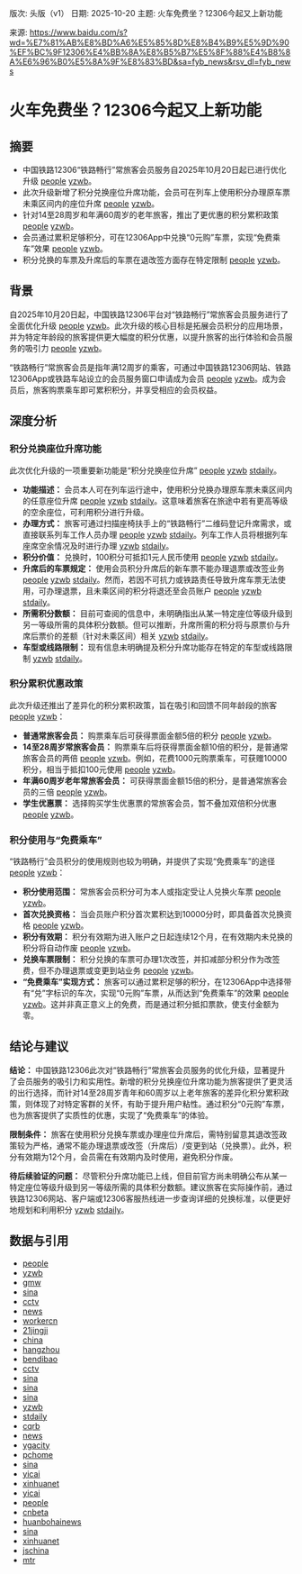 版次: 头版（v1）
日期: 2025-10-20
主题: 火车免费坐？12306今起又上新功能

来源: https://www.baidu.com/s?wd=%E7%81%AB%E8%BD%A6%E5%85%8D%E8%B4%B9%E5%9D%90%EF%BC%9F12306%E4%BB%8A%E8%B5%B7%E5%8F%88%E4%B8%8A%E6%96%B0%E5%8A%9F%E8%83%BD&sa=fyb_news&rsv_dl=fyb_news

# 火车免费坐？12306今起又上新功能

## 摘要
*   中国铁路12306“铁路畅行”常旅客会员服务自2025年10月20日起已进行优化升级 [people](https://vertexaisearch.cloud.google.com/grounding-api-redirect/AUZIYQFvtMerlxDZpmWypUPeskZ72l9-zlxd2VLf_Co37XY2sHlckCFSNLg-lKQlApmnO_e2QIjZhvb3dXlWamldJ_m4e4Mq3kPdKV7Y5pveeo8q3jW7k29L_cMytf8q2s0-Ug77mqPBpHqoztZ46n9La7pQazJC5jsJbQ4=) [yzwb](https://vertexaisearch.cloud.google.com/grounding-api-redirect/AUZIYQF86GTKS92oMtUhMSQsn0tjzKs9KBQfUTiHjmfGhfINDSJGJopuVOQsiBdvt5PeMxHbWIzjuZPkC3oUX1f4hXXZ9SntPQb_uPVlWAPvnc2vokja0vTaDvPrH5YXy8EBmR3bSxk00vfKLJo0iKoc8kAtdMaPmw==)。
*   此次升级新增了积分兑换座位升席功能，会员可在列车上使用积分办理原车票未乘区间内的座位升席 [people](https://vertexaisearch.cloud.google.com/grounding-api-redirect/AUZIYQFvtMerlxDZpmWypUPeskZ72l9-zlxd2VLf_Co37XY2sHlckCFSNLg-lKQlApmnO_e2QIjZhvb3dXlWamldJ_m4e4Mq3kPdKV7Y5pveeo8q3jW7k29L_cMytf8q2s0-Ug77mqPBpHqoztZ46n9La7pQazJC5jsJbQ4=) [yzwb](https://vertexaisearch.cloud.google.com/grounding-api-redirect/AUZIYQF86GTKS92oMtUhMSQsn0tjzKs9KBQfUTiHjmfGhfINDSJGJopuVOQsiBdvt5PeMxHbWIzjuZPkC3oUX1f4hXXZ9SntPQb_uPVlWAPvnc2vokja0vTaDvPrH5YXy8EBmR3bSxk00vfKLJo0iKoc8kAtdMaPmw==)。
*   针对14至28周岁和年满60周岁的老年旅客，推出了更优惠的积分累积政策 [people](https://vertexaisearch.cloud.google.com/grounding-api-redirect/AUZIYQFvtMerlxDZpmWypUPeskZ72l9-zlxd2VLf_Co37XY2sHlckCFSNLg-lKQlApmnO_e2QIjZhvb3dXlWamldJ_m4e4Mq3kPdKV7Y5pveeo8q3jW7k29L_cMytf8q2s0-Ug77mqPBpHqoztZ46n9La7pQazJC5jsJbQ4=) [yzwb](https://vertexaisearch.cloud.google.com/grounding-api-redirect/AUZIYQF86GTKS92oMtUhMSQsn0tjzKs9KBQfUTiHjmfGhfINDSJGJopuVOQsiBdvt5PeMxHbWIzjuZPkC3oUX1f4hXXZ9SntPQb_uPVlWAPvnc2vokja0vTaDvPrH5YXy8EBmR3bSxk00vfKLJo0iKoc8kAtdMaPmw==)。
*   会员通过累积足够积分，可在12306App中兑换“0元购”车票，实现“免费乘车”效果 [people](https://vertexaisearch.cloud.google.com/grounding-api-redirect/AUZIYQFvtMerlxDZpmWypUPeskZ72l9-zlxd2VLf_Co37XY2sHlckCFSNLg-lKQlApmnO_e2QIjZhvb3dXlWamldJ_m4e4Mq3kPdKV7Y5pveeo8q3jW7k29L_cMytf8q2s0-Ug77mqPBpHqoztZ46n9La7pQazJC5jsJbQ4=) [yzwb](https://vertexaisearch.cloud.google.com/grounding-api-redirect/AUZIYQF86GTKS92oMtUhMSQsn0tjzKs9KBQfUTiHjmfGhfINDSJGJopuVOQsiBdvt5PeMxHbWIzjuZPkC3oUX1f4hXXZ9SntPQb_uPVlWAPvnc2vokja0vTaDvPrH5YXy8EBmR3bSxk00vfKLJo0iKoc8kAtdMaPmw==)。
*   积分兑换的车票及升席后的车票在退改签方面存在特定限制 [people](https://vertexaisearch.cloud.google.com/grounding-api-redirect/AUZIYQFvtMerlxDZpmWypUPeskZ72l9-zlxd2VLf_Co37XY2sHlckCFSNLg-lKQlApmnO_e2QIjZhvb3dXlWamldJ_m4e4Mq3kPdKV7Y5pveeo8q3jW7k29L_cMytf8q2s0-Ug77mqPBpHqoztZ46n9La7pQazJC5jsJbQ4=) [yzwb](https://vertexaisearch.cloud.google.com/grounding-api-redirect/AUZIYQF86GTKS92oMtUhMSQsn0tjzKs9KBQfUTiHjmfGhfINDSJGJopuVOQsiBdvt5PeMxHbWIzjuZPkC3oUX1f4hXXZ9SntPQb_uPVlWAPvnc2vokja0vTaDvPrH5YXy8EBmR3bSxk00vfKLJo0iKoc8kAtdMaPmw==)。

## 背景
自2025年10月20日起，中国铁路12306平台对“铁路畅行”常旅客会员服务进行了全面优化升级 [people](https://vertexaisearch.cloud.google.com/grounding-api-redirect/AUZIYQFvtMerlxDZpmWypUPeskZ72l9-zlxd2VLf_Co37XY2sHlckCFSNLg-lKQlApmnO_e2QIjZhvb3dXlWamldJ_m4e4Mq3kPdKV7Y5pveeo8q3jW7k29L_cMytf8q2s0-Ug77mqPBpHqoztZ46n9La7pQazJC5jsJbQ4=) [yzwb](https://vertexaisearch.cloud.google.com/grounding-api-redirect/AUZIYQF86GTKS92oMtUhMSQsn0tjzKs9KBQfUTiHjmfGhfINDSJGJopuVOQsiBdvt5PeMxHbWIzjuZPkC3oUX1f4hXXZ9SntPQb_uPVlWAPvnc2vokja0vTaDvPrH5YXy8EBmR3bSxk00vfKLJo0iKoc8kAtdMaPmw==)。此次升级的核心目标是拓展会员积分的应用场景，并为特定年龄段的旅客提供更大幅度的积分优惠，以提升旅客的出行体验和会员服务的吸引力 [people](https://vertexaisearch.cloud.google.com/grounding-api-redirect/AUZIYQFvtMerlxDZpmWypUPeskZ72l9-zlxd2VLf_Co37XY2sHlckCFSNLg-lKQlApmnO_e2QIjZhvb3dXlWamldJ_m4e4Mq3kPdKV7Y5pveeo8q3jW7k29L_cMytf8q2s0-Ug77mqPBpHqoztZ46n9La7pQazJC5jsJbQ4=) [yzwb](https://vertexaisearch.cloud.google.com/grounding-api-redirect/AUZIYQF86GTKS92oMtUhMSQsn0tjzKs9KBQfUTiHjmfGhfINDSJGJopuVOQsiBdvt5PeMxHbWIzjuZPkC3oUX1f4hXXZ9SntPQb_uPVlWAPvnc2vokja0vTaDvPrH5YXy8EBmR3bSxk00vfKLJo0iKoc8kAtdMaPmw==)。

“铁路畅行”常旅客会员是指年满12周岁的乘客，可通过中国铁路12306网站、铁路12306App或铁路车站设立的会员服务窗口申请成为会员 [people](https://vertexaisearch.cloud.google.com/grounding-api-redirect/AUZIYQFvtMerlxDZpmWypUPeskZ72l9-zlxd2VLf_Co37XY2sHlckCFSNLg-lKQlApmnO_e2QIjZhvb3dXlWamldJ_m4e4Mq3kPdKV7Y5pveeo8q3jW7k29L_cMytf8q2s0-Ug77mqPBpHqoztZ46n9La7pQazJC5jsJbQ4=) [yzwb](https://vertexaisearch.cloud.google.com/grounding-api-redirect/AUZIYQF86GTKS92oMtUhMSQsn0tjzKs9KBQfUTiHjmfGhfINDSJGJopuVOQsiBdvt5PeMxHbWIzjuZPkC3oUX1f4hXXZ9SntPQb_uPVlWAPvnc2vokja0vTaDvPrH5YXy8EBmR3bSxk00vfKLJo0iKoc8kAtdMaPmw==)。成为会员后，旅客购票乘车即可累积积分，并享受相应的会员权益。

## 深度分析

### 积分兑换座位升席功能
此次优化升级的一项重要新功能是“积分兑换座位升席” [people](https://vertexaisearch.cloud.google.com/grounding-api-redirect/AUZIYQFvtMerlxDZpmWypUPeskZ72l9-zlxd2VLf_Co37XY2sHlckCFSNLg-lKQlApmnO_e2QIjZhvb3dXlWamldJ_m4e4Mq3kPdKV7Y5pveeo8q3jW7k29L_cMytf8q2s0-Ug77mqPBpHqoztZ46n9La7pQazJC5jsJbQ4=) [yzwb](https://vertexaisearch.cloud.google.com/grounding-api-redirect/AUZIYQF86GTKS92oMtUhMSQsn0tjzKs9KBQfUTiHjmfGhfINDSJGJopuVOQsiBdvt5PeMxHbWIzjuZPkC3oUX1f4hXXZ9SntPQb_uPVlWAPvnc2vokja0vTaDvPrH5YXy8EBmR3bSxk00vfKLJo0iKoc8kAtdMaPmw==) [stdaily](https://vertexaisearch.cloud.google.com/grounding-api-redirect/AUZIYQG-pIWRmsAy_SWjuCALy-4kC83Z06COmqG5kvroLq5BSAqiIina4K1_0CiRj_gzlMxl2ItMupMZADn6TH_hZ1T6sByd7Xyftikqfp7GTZoCa1RJkMAA5fjsgSBChWBJJQY6OCvaFUyIfDH-nwA7UytVExctPqPeQT_QOg==)。
*   **功能描述：** 会员本人可在列车运行途中，使用积分兑换办理原车票未乘区间内的任意座位升席 [people](https://vertexaisearch.cloud.google.com/grounding-api-redirect/AUZIYQFvtMerlxDZpmWypUPeskZ72l9-zlxd2VLf_Co37XY2sHlckCFSNLg-lKQlApmnO_e2QIjZhvb3dXlWamldJ_m4e4Mq3kPdKV7Y5pveeo8q3jW7k29L_cMytf8q2s0-Ug77mqPBpHqoztZ46n9La7pQazJC5jsJbQ4=) [yzwb](https://vertexaisearch.cloud.google.com/grounding-api-redirect/AUZIYQF86GTKS92oMtUhMSQsn0tjzKs9KBQfUTiHjmfGhfINDSJGJopuVOQsiBdvt5PeMxHbWIzjuZPkC3oUX1f4hXXZ9SntPQb_uPVlWAPvnc2vokja0vTaDvPrH5YXy8EBmR3bSxk00vfKLJo0iKoc8kAtdMaPmw==) [stdaily](https://vertexaisearch.cloud.google.com/grounding-api-redirect/AUZIYQG-pIWRmsAy_SWjuCALy-4kC83Z06COmqG5kvroLq5BSAqiIina4K1_0CiRj_gzlMxl2ItMupMZADn6TH_hZ1T6sByd7Xyftikqfp7GTZoCa1RJkMAA5fjsgSBChWBJJQY6OCvaFUyIfDH-nwA7UytVExctPqPeQT_QOg==)。这意味着旅客在旅途中若有更高等级的空余座位，可利用积分进行升级。
*   **办理方式：** 旅客可通过扫描座椅扶手上的“铁路畅行”二维码登记升席需求，或直接联系列车工作人员办理 [people](https://vertexaisearch.cloud.google.com/grounding-api-redirect/AUZIYQFvtMerlxDZpmWypUPeskZ72l9-zlxd2VLf_Co37XY2sHlckCFSNLg-lKQlApmnO_e2QIjZhvb3dXlWamldJ_m4e4Mq3kPdKV7Y5pveeo8q3jW7k29L_cMytf8q2s0-Ug77mqPBpHqoztZ46n9La7pQazJC5jsJbQ4=) [yzwb](https://vertexaisearch.cloud.google.com/grounding-api-redirect/AUZIYQF86GTKS92oMtUhMSQsn0tjzKs9KBQfUTiHjmfGhfINDSJGJopuVOQsiBdvt5PeMxHbWIzjuZPkC3oUX1f4hXXZ9SntPQb_uPVlWAPvnc2vokja0vTaDvPrH5YXy8EBmR3bSxk00vfKLJo0iKoc8kAtdMaPmw==) [stdaily](https://vertexaisearch.cloud.google.com/grounding-api-redirect/AUZIYQG-pIWRmsAy_SWjuCALy-4kC83Z06COmqG5kvroLq5BSAqiIina4K1_0CiRj_gzlMxl2ItMupMZADn6TH_hZ1T6sByd7Xyftikqfp7GTZoCa1RJkMAA5fjsgSBChWBJJQY6OCvaFUyIfDH-nwA7UytVExctPqPeQT_QOg==)。列车工作人员将根据列车座席空余情况及时进行办理 [yzwb](https://vertexaisearch.cloud.google.com/grounding-api-redirect/AUZIYQFe8iSQISTA8MgvrUfUXYvf4JXL2-tQsijFw5snu5ox6xXOiA1qmO4BXk9vMPn5v029WLpfGDApX5B5pLA11VRi7qMceo67G9UVm1ygiTDF57vs1Zh5NYzeunNyPicWvlVCxuhas5KEdS6Ctbi9BOrOOV5uJA==) [stdaily](https://vertexaisearch.cloud.google.com/grounding-api-redirect/AUZIYQG-pIWRmsAy_SWjuCALy-4kC83Z06COmqG5kvroLq5BSAqiIina4K1_0CiRj_gzlMxl2ItMupMZADn6TH_hZ1T6sByd7Xyftikqfp7GTZoCa1RJkMAA5fjsgSBChWBJJQY6OCvaFUyIfDH-nwA7UytVExctPqPeQT_QOg==)。
*   **积分价值：** 兑换时，100积分可抵扣1元人民币使用 [people](https://vertexaisearch.cloud.google.com/grounding-api-redirect/AUZIYQFvtMerlxDZpmWypUPeskZ72l9-zlxd2VLf_Co37XY2sHlckCFSNLg-lKQlApmnO_e2QIjZhvb3dXlWamldJ_m4e4Mq3kPdKV7Y5pveeo8q3jW7k29L_cMytf8q2s0-Ug77mqPBpHqoztZ46n9La7pQazJC5jsJbQ4=) [yzwb](https://vertexaisearch.cloud.google.com/grounding-api-redirect/AUZIYQF86GTKS92oMtUhMSQsn0tjzKs9KBQfUTiHjmfGhfINDSJGJopuVOQsiBdvt5PeMxHbWIzjuZPkC3oUX1f4hXXZ9SntPQb_uPVlWAPvnc2vokja0vTaDvPrH5YXy8EBmR3bSxk00vfKLJo0iKoc8kAtdMaPmw==) [stdaily](https://vertexaisearch.cloud.google.com/grounding-api-redirect/AUZIYQG-pIWRmsAy_SWjuCALy-4kC83Z06COmqG5kvroLq5BSAqiIina4K1_0CiRj_gzlMxl2ItMupMZADn6TH_hZ1T6sByd7Xyftikqfp7GTZoCa1RJkMAA5fjsgSBChWBJJQY6OCvaFUyIfDH-nwA7UytVExctPqPeQT_QOg==)。
*   **升席后的车票规定：** 使用会员积分升席后的新车票不能办理退票或改签业务 [people](https://vertexaisearch.cloud.google.com/grounding-api-redirect/AUZIYQFvtMerlxDZpmWypUPeskZ72l9-zlxd2VLf_Co37XY2sHlckCFSNLg-lKQlApmnO_e2QIjZhvb3dXlWamldJ_m4e4Mq3kPdKV7Y5pveeo8q3jW7k29L_cMytf8q2s0-Ug77mqPBpHqoztZ46n9La7pQazJC5jsJbQ4=) [yzwb](https://vertexaisearch.cloud.google.com/grounding-api-redirect/AUZIYQF86GTKS92oMtUhMSQsn0tjzKs9KBQfUTiHjmfGhfINDSJGJopuVOQsiBdvt5PeMxHbWIzjuZPkC3oUX1f4hXXZ9SntPQb_uPVlWAPvnc2vokja0vTaDvPrH5YXy8EBmR3bSxk00vfKLJo0iKoc8kAtdMaPmw==) [stdaily](https://vertexaisearch.cloud.google.com/grounding-api-redirect/AUZIYQG-pIWRmsAy_SWjuCALy-4kC83Z06COmqG5kvroLq5BSAqiIina4K1_0CiRj_gzlMxl2ItMupMZADn6TH_hZ1T6sByd7Xyftikqfp7GTZoCa1RJkMAA5fjsgSBChWBJJQY6OCvaFUyIfDH-nwA7UytVExctPqPeQT_QOg==)。然而，若因不可抗力或铁路责任导致升席车票无法使用，可办理退票，且未乘区间的积分将退还至会员账户 [people](https://vertexaisearch.cloud.google.com/grounding-api-redirect/AUZIYQFvtMerlxDZpmWypUPeskZ72l9-zlxd2VLf_Co37XY2sHlckCFSNLg-lKQlApmnO_e2QIjZhvb3dXlWamldJ_m4e4Mq3kPdKV7Y5pveeo8q3jW7k29L_cMytf8q2s0-Ug77mqPBpHqoztZ46n9La7pQazJC5jsJbQ4=) [yzwb](https://vertexaisearch.cloud.google.com/grounding-api-redirect/AUZIYQF86GTKS92oMtUhMSQsn0tjzKs9KBQfUTiHjmfGhfINDSJGJopuVOQsiBdvt5PeMxHbWIzjuZPkC3oUX1f4hXXZ9SntPQb_uPVlWAPvnc2vokja0vTaDvPrH5YXy8EBmR3bSxk00vfKLJo0iKoc8kAtdMaPmw==) [stdaily](https://vertexaisearch.cloud.google.com/grounding-api-redirect/AUZIYQG-pIWRmsAy_SWjuCALy-4kC83Z06COmqG5kvroLq5BSAqiIina4K1_0CiRj_gzlMxl2ItMupMZADn6TH_hZ1T6sByd7Xyftikqfp7GTZoCa1RJkMAA5fjsgSBChWBJJQY6OCvaFUyIfDH-nwA7UytVExctPqPeQT_QOg==)。
*   **所需积分数额：** 目前可查阅的信息中，未明确指出从某一特定座位等级升级到另一等级所需的具体积分数额。但可以推断，升席所需的积分将与原票价与升席后票价的差额（针对未乘区间）相关 [yzwb](https://vertexaisearch.cloud.google.com/grounding-api-redirect/AUZIYQFe8iSQISTA8MgvrUfUXYvf4JXL2-tQsijFw5snu5ox6xXOiA1qmO4BXk9vMPn5v029WLpfGDApX5B5pLA11VRi7qMceo67G9UVm1ygiTDF57vs1Zh5NYzeunNyPicWvlVCxuhas5KEdS6Ctbi9BOrOOV5uJA==) [stdaily](https://vertexaisearch.cloud.google.com/grounding-api-redirect/AUZIYQG-pIWRmsAy_SWjuCALy-4kC83Z06COmqG5kvroLq5BSAqiIina4K1_0CiRj_gzlMxl2ItMupMZADn6TH_hZ1T6sByd7Xyftikqfp7GTZoCa1RJkMAA5fjsgSBChWBJJQY6OCvaFUyIfDH-nwA7UytVExctPqPeQT_QOg==)。
*   **车型或线路限制：** 现有信息未明确提及积分升席功能存在特定的车型或线路限制 [yzwb](https://vertexaisearch.cloud.google.com/grounding-api-redirect/AUZIYQFe8iSQISTA8MgvrUfUXYvf4JXL2-tQsijFw5snu5ox6xXOiA1qmO4BXk9vMPn5v029WLpfGDApX5B5pLA11VRi7qMceo67G9UVm1ygiTDF57vs1Zh5NYzeunNyPicWvlVCxuhas5KEdS6Ctbi9BOrOOV5uJA==) [stdaily](https://vertexaisearch.cloud.google.com/grounding-api-redirect/AUZIYQG-pIWRmsAy_SWjuCALy-4kC83Z06COmqG5kvroLq5BSAqiIina4K1_0CiRj_gzlMxl2ItMupMZADn6TH_hZ1T6sByd7Xyftikqfp7GTZoCa1RJkMAA5fjsgSBChWBJJQY6OCvaFUyIfDH-nwA7UytVExctPqPeQT_QOg==)。

### 积分累积优惠政策
此次升级还推出了差异化的积分累积政策，旨在吸引和回馈不同年龄段的旅客 [people](https://vertexaisearch.cloud.google.com/grounding-api-redirect/AUZIYQFvtMerlxDZpmWypUPeskZ72l9-zlxd2VLf_Co37XY2sHlckCFSNLg-lKQlApmnO_e2QIjZhvb3dXlWamldJ_m4e4Mq3kPdKV7Y5pveeo8q3jW7k29L_cMytf8q2s0-Ug77mqPBpHqoztZ46n9La7pQazJC5jsJbQ4=) [yzwb](https://vertexaisearch.cloud.google.com/grounding-api-redirect/AUZIYQF86GTKS92oMtUhMSQsn0tjzKs9KBQfUTiHjmfGhfINDSJGJopuVOQsiBdvt5PeMxHbWIzjuZPkC3oUX1f4hXXZ9SntPQb_uPVlWAPvnc2vokja0vTaDvPrH5YXy8EBmR3bSxk00vfKLJo0iKoc8kAtdMaPmw==)：
*   **普通常旅客会员：** 购票乘车后可获得票面金额5倍的积分 [people](https://vertexaisearch.cloud.google.com/grounding-api-redirect/AUZIYQFvtMerlxDZpmWypUPeskZ72l9-zlxd2VLf_Co37XY2sHlckCFSNLg-lKQlApmnO_e2QIjZhvb3dXlWamldJ_m4e4Mq3kPdKV7Y5pveeo8q3jW7k29L_cMytf8q2s0-Ug77mqPBpHqoztZ46n9La7pQazJC5jsJbQ4=) [yzwb](https://vertexaisearch.cloud.google.com/grounding-api-redirect/AUZIYQF86GTKS92oMtUhMSQsn0tjzKs9KBQfUTiHjmfGhfINDSJGJopuVOQsiBdvt5PeMxHbWIzjuZPkC3oUX1f4hXXZ9SntPQb_uPVlWAPvnc2vokja0vTaDvPrH5YXy8EBmR3bSxk00vfKLJo0iKoc8kAtdMaPmw==)。
*   **14至28周岁常旅客会员：** 购票乘车后将获得票面金额10倍的积分，是普通常旅客会员的两倍 [people](https://vertexaisearch.cloud.google.com/grounding-api-redirect/AUZIYQFvtMerlxDZpmWypUPeskZ72l9-zlxd2VLf_Co37XY2sHlckCFSNLg-lKQlApmnO_e2QIjZhvb3dXlWamldJ_m4e4Mq3kPdKV7Y5pveeo8q3jW7k29L_cMytf8q2s0-Ug77mqPBpHqoztZ46n9La7pQazJC5jsJbQ4=) [yzwb](https://vertexaisearch.cloud.google.com/grounding-api-redirect/AUZIYQF86GTKS92oMtUhMSQsn0tjzKs9KBQfUTiHjmfGhfINDSJGJopuVOQsiBdvt5PeMxHbWIzjuZPkC3oUX1f4hXXZ9SntPQb_uPVlWAPvnc2vokja0vTaDvPrH5YXy8EBmR3bSxk00vfKLJo0iKoc8kAtdMaPmw==)。例如，花费1000元购票乘车，可获赠10000积分，相当于抵扣100元使用 [people](https://vertexaisearch.cloud.google.com/grounding-api-redirect/AUZIYQFvtMerlxDZpmWypUPeskZ72l9-zlxd2VLf_Co37XY2sHlckCFSNLg-lKQlApmnO_e2QIjZhvb3dXlWamldJ_m4e4Mq3kPdKV7Y5pveeo8q3jW7k29L_cMytf8q2s0-Ug77mqPBpHqoztZ46n9La7pQazJC5jsJbQ4=) [yzwb](https://vertexaisearch.cloud.google.com/grounding-api-redirect/AUZIYQF86GTKS92oMtUhMSQsn0tjzKs9KBQfUTiHjmfGhfINDSJGJopuVOQsiBdvt5PeMxHbWIzjuZPkC3oUX1f4hXXZ9SntPQb_uPVlWAPvnc2vokja0vTaDvPrH5YXy8EBmR3bSxk00vfKLJo0iKoc8kAtdMaPmw==)。
*   **年满60周岁老年常旅客会员：** 可获得票面金额15倍的积分，是普通常旅客会员的三倍 [people](https://vertexaisearch.cloud.google.com/grounding-api-redirect/AUZIYQFvtMerlxDZpmWypUPeskZ72l9-zlxd2VLf_Co37XY2sHlckCFSNLg-lKQlApmnO_e2QIjZhvb3dXlWamldJ_m4e4Mq3kPdKV7Y5pveeo8q3jW7k29L_cMytf8q2s0-Ug77mqPBpHqoztZ46n9La7pQazJC5jsJbQ4=) [yzwb](https://vertexaisearch.cloud.google.com/grounding-api-redirect/AUZIYQF86GTKS92oMtUhMSQsn0tjzKs9KBQfUTiHjmfGhfINDSJGJopuVOQsiBdvt5PeMxHbWIzjuZPkC3oUX1f4hXXZ9SntPQb_uPVlWAPvnc2vokja0vTaDvPrH5YXy8EBmR3bSxk00vfKLJo0iKoc8kAtdMaPmw==)。
*   **学生优惠票：** 选择购买学生优惠票的常旅客会员，暂不叠加双倍积分优惠 [people](https://vertexaisearch.cloud.google.com/grounding-api-redirect/AUZIYQFvtMerlxDZpmWypUPeskZ72l9-zlxd2VLf_Co37XY2sHlckCFSNLg-lKQlApmnO_e2QIjZhvb3dXlWamldJ_m4e4Mq3kPdKV7Y5pveeo8q3jW7k29L_cMytf8q2s0-Ug77mqPBpHqoztZ46n9La7pQazJC5jsJbQ4=) [yzwb](https://vertexaisearch.cloud.google.com/grounding-api-redirect/AUZIYQF86GTKS92oMtUhMSQsn0tjzKs9KBQfUTiHjmfGhfINDSJGJopuVOQsiBdvt5PeMxHbWIzjuZPkC3oUX1f4hXXZ9SntPQb_uPVlWAPvnc2vokja0vTaDvPrH5YXy8EBmR3bSxk00vfKLJo0iKoc8kAtdMaPmw==)。

### 积分使用与“免费乘车”
“铁路畅行”会员积分的使用规则也较为明确，并提供了实现“免费乘车”的途径 [people](https://vertexaisearch.cloud.google.com/grounding-api-redirect/AUZIYQFvtMerlxDZpmWypUPeskZ72l9-zlxd2VLf_Co37XY2sHlckCFSNLg-lKQlApmnO_e2QIjZhvb3dXlWamldJ_m4e4Mq3kPdKV7Y5pveeo8q3jW7k29L_cMytf8q2s0-Ug77mqPBpHqoztZ46n9La7pQazJC5jsJbQ4=) [yzwb](https://vertexaisearch.cloud.google.com/grounding-api-redirect/AUZIYQF86GTKS92oMtUhMSQsn0tjzKs9KBQfUTiHjmfGhfINDSJGJopuVOQsiBdvt5PeMxHbWIzjuZPkC3oUX1f4hXXZ9SntPQb_uPVlWAPvnc2vokja0vTaDvPrH5YXy8EBmR3bSxk00vfKLJo0iKoc8kAtdMaPmw==)：
*   **积分使用范围：** 常旅客会员积分可为本人或指定受让人兑换火车票 [people](https://vertexaisearch.cloud.google.com/grounding-api-redirect/AUZIYQFvtMerlxDZpmWypUPeskZ72l9-zlxd2VLf_Co37XY2sHlckCFSNLg-lKQlApmnO_e2QIjZhvb3dXlWamldJ_m4e4Mq3kPdKV7Y5pveeo8q3jW7k29L_cMytf8q2s0-Ug77mqPBpHqoztZ46n9La7pQazJC5jsJbQ4=) [yzwb](https://vertexaisearch.cloud.google.com/grounding-api-redirect/AUZIYQF86GTKS92oMtUhMSQsn0tjzKs9KBQfUTiHjmfGhfINDSJGJopuVOQsiBdvt5PeMxHbWIzjuZPkC3oUX1f4hXXZ9SntPQb_uPVlWAPvnc2vokja0vTaDvPrH5YXy8EBmR3bSxk00vfKLJo0iKoc8kAtdMaPmw==)。
*   **首次兑换资格：** 当会员账户积分首次累积达到10000分时，即具备首次兑换资格 [people](https://vertexaisearch.cloud.google.com/grounding-api-redirect/AUZIYQFvtMerlxDZpmWypUPeskZ72l9-zlxd2VLf_Co37XY2sHlckCFSNLg-lKQlApmnO_e2QIjZhvb3dXlWamldJ_m4e4Mq3kPdKV7Y5pveeo8q3jW7k29L_cMytf8q2s0-Ug77mqPBpHqoztZ46n9La7pQazJC5jsJbQ4=) [yzwb](https://vertexaisearch.cloud.google.com/grounding-api-redirect/AUZIYQF86GTKS92oMtUhMSQsn0tjzKs9KBQfUTiHjmfGhfINDSJGJopuVOQsiBdvt5PeMxHbWIzjuZPkC3oUX1f4hXXZ9SntPQb_uPVlWAPvnc2vokja0vTaDvPrH5YXy8EBmR3bSxk00vfKLJo0iKoc8kAtdMaPmw==)。
*   **积分有效期：** 积分有效期为进入账户之日起连续12个月，在有效期内未兑换的积分将自动作废 [people](https://vertexaisearch.cloud.google.com/grounding-api-redirect/AUZIYQFvtMerlxDZpmWypUPeskZ72l9-zlxd2VLf_Co37XY2sHlckCFSNLg-lKQlApmnO_e2QIjZhvb3dXlWamldJ_m4e4Mq3kPdKV7Y5pveeo8q3jW7k29L_cMytf8q2s0-Ug77mqPBpHqoztZ46n9La7pQazJC5jsJbQ4=) [yzwb](https://vertexaisearch.cloud.google.com/grounding-api-redirect/AUZIYQF86GTKS92oMtUhMSQsn0tjzKs9KBQfUTiHjmfGhfINDSJGJopuVOQsiBdvt5PeMxHbWIzjuZPkC3oUX1f4hXXZ9SntPQb_uPVlWAPvnc2vokja0vTaDvPrH5YXy8EBmR3bSxk00vfKLJo0iKoc8kAtdMaPmw==)。
*   **兑换车票限制：** 积分兑换的车票可办理1次改签，并扣减部分积分作为改签费，但不办理退票或变更到站业务 [people](https://vertexaisearch.cloud.google.com/grounding-api-redirect/AUZIYQFvtMerlxDZpmWypUPeskZ72l9-zlxd2VLf_Co37XY2sHlckCFSNLg-lKQlApmnO_e2QIjZhvb3dXlWamldJ_m4e4Mq3kPdKV7Y5pveeo8q3jW7k29L_cMytf8q2s0-Ug77mqPBpHqoztZ46n9La7pQazJC5jsJbQ4=) [yzwb](https://vertexaisearch.cloud.google.com/grounding-api-redirect/AUZIYQF86GTKS92oMtUhMSQsn0tjzKs9KBQfUTiHjmfGhfINDSJGJopuVOQsiBdvt5PeMxHbWIzjuZPkC3oUX1f4hXXZ9SntPQb_uPVlWAPvnc2vokja0vTaDvPrH5YXy8EBmR3bSxk00vfKLJo0iKoc8kAtdMaPmw==)。
*   **“免费乘车”实现方式：** 旅客可以通过累积足够的积分，在12306App中选择带有“兑”字标识的车次，实现“0元购”车票，从而达到“免费乘车”的效果 [people](https://vertexaisearch.cloud.google.com/grounding-api-redirect/AUZIYQFvtMerlxDZpmWypUPeskZ72l9-zlxd2VLf_Co37XY2sHlckCFSNLg-lKQlApmnO_e2QIjZhvb3dXlWamldJ_m4e4Mq3kPdKV7Y5pveeo8q3jW7k29L_cMytf8q2s0-Ug77mqPBpHqoztZ46n9La7pQazJC5jsJbQ4=) [yzwb](https://vertexaisearch.cloud.google.com/grounding-api-redirect/AUZIYQF86GTKS92oMtUhMSQsn0tjzKs9KBQfUTiHjmfGhfINDSJGJopuVOQsiBdvt5PeMxHbWIzjuZPkC3oUX1f4hXXZ9SntPQb_uPVlWAPvnc2vokja0vTaDvPrH5YXy8EBmR3bSxk00vfKLJo0iKoc8kAtdMaPmw==)。这并非真正意义上的免费，而是通过积分抵扣票款，使支付金额为零。

## 结论与建议
**结论：** 中国铁路12306此次对“铁路畅行”常旅客会员服务的优化升级，显著提升了会员服务的吸引力和实用性。新增的积分兑换座位升席功能为旅客提供了更灵活的出行选择，而针对14至28周岁青年和60周岁以上老年旅客的差异化积分累积政策，则体现了对特定客群的关怀，有助于提升用户粘性。通过积分“0元购”车票，也为旅客提供了实质性的优惠，实现了“免费乘车”的体验。

**限制条件：** 旅客在使用积分兑换车票或办理座位升席后，需特别留意其退改签政策较为严格，通常不能办理退票或改签（升席后）/变更到站（兑换票）。此外，积分有效期为12个月，会员需在有效期内及时使用，避免积分作废。

**待后续验证的问题：** 尽管积分升席功能已上线，但目前官方尚未明确公布从某一特定座位等级升级到另一等级所需的具体积分数额。建议旅客在实际操作前，通过铁路12306网站、客户端或12306客服热线进一步查询详细的兑换标准，以便更好地规划和利用积分 [yzwb](https://vertexaisearch.cloud.google.com/grounding-api-redirect/AUZIYQFe8iSQISTA8MgvrUfUXYvf4JXL2-tQsijFw5snu5ox6xXOiA1qmO4BXk9vMPn5v029WLpfGDApX5B5pLA11VRi7qMceo67G9UVm1ygiTDF57vs1Zh5NYzeunNyPicWvlVCxuhas5KEdS6Ctbi9BOrOOV5uJA==) [stdaily](https://vertexaisearch.cloud.google.com/grounding-api-redirect/AUZIYQG-pIWRmsAy_SWjuCALy-4kC83Z06COmqG5kvroLq5BSAqiIina4K1_0CiRj_gzlMxl2ItMupMZADn6TH_hZ1T6sByd7Xyftikqfp7GTZoCa1RJkMAA5fjsgSBChWBJJQY6OCvaFUyIfDH-nwA7UytVExctPqPeQT_QOg==)。

## 数据与引用
*   [people](https://vertexaisearch.cloud.google.com/grounding-api-redirect/AUZIYQFvtMerlxDZpmWypUPeskZ72l9-zlxd2VLf_Co37XY2sHlckCFSNLg-lKQlApmnO_e2QIjZhvb3dXlWamldJ_m4e4Mq3kPdKV7Y5pveeo8q3jW7k29L_cMytf8q2s0-Ug77mqPBpHqoztZ46n9La7pQazJC5jsJbQ4=)
*   [yzwb](https://vertexaisearch.cloud.google.com/grounding-api-redirect/AUZIYQF86GTKS92oMtUhMSQsn0tjzKs9KBQfUTiHjmfGhfINDSJGJopuVOQsiBdvt5PeMxHbWIzjuZPkC3oUX1f4hXXZ9SntPQb_uPVlWAPvnc2vokja0vTaDvPrH5YXy8EBmR3bSxk00vfKLJo0iKoc8kAtdMaPmw==)
*   [gmw](https://vertexaisearch.cloud.google.com/grounding-api-redirect/AUZIYQHPE1OPZqnjWsQMPqzI4H7z7XfA9XxOEwKzz31WiMjLsYl9fQjI1LdWRwok8nQmVX6qtx90UBDL_xR9-ukiKMLe7Zy-k_N6cJ6zaDXHkW-UnJXfl8kpaKGwt6uzvaNUlLtjFAAfI7QFgU866mbz)
*   [sina](https://vertexaisearch.cloud.google.com/grounding-api-redirect/AUZIYQENFGxJceZYRBuoGiqX_kEAxt550nGiVUWsKWv0jiPZ06s0TzWZNN3PUMqLmTWHnoNjd6IEKXHHWqTAMd-tHFklarRz47e4ImMyXJG1ToLxcJ2l_VUGS8XhuyUN3ap0XlAGY2C9YO4ET2i2uEi9KMFBJCY02jOdsWf6pHS69FOq7y5dL7OKHMX0kxrHUJcirl0J2xw1mXe-4L3QLFJh5IeTRAFTKME5lU4S)
*   [cctv](https://vertexaisearch.cloud.google.com/grounding-api-redirect/AUZIYQGDtpmNKRHO7OrOjuO8pCmdTvAWiB6gEybI-8LPqNgpGwQ7v8_ineE1rWyQMJnFC7F2rZiabKQn8RLIM49aIRa-ZlogVXLqPfen0w2laDNFh66e0G7TnHlLizqMGEsclL1ADAaCZlUJLKTWAoaMNf810ZHRUaaBN2IYIPSZL9jbjg==)
*   [news](https://vertexaisearch.cloud.google.com/grounding-api-redirect/AUZIYQFCkhMwkoDUJwAGKw_LU1tzLH3MZlVmSN6xdcxdcNO2eC5AOC-SMvj44cN98XE-AVAWxBovdQyLARMFaBgesNYABnvlla41DEDPmGntRKA12m_Hgam7x_DXxMb6j6BYFtRLiVRMCH-UasIiVan_VwV5jHbjWx_ayGFRNm_MPorr1INbiYGz2gc=)
*   [workercn](https://vertexaisearch.cloud.google.com/grounding-api-redirect/AUZIYQFlQ2AJvn93LAPsF383ua-HRzbK0g7Nj2-biKAUucjDhaLCVWnVmH1qx-R7nXz3Ot64DhhAkYpRAmZc5VuYudHpNEpe_KKeVSQqePAHp8vak7nnv9PTkBG7KDTxBpSKbH_OwxLx1wkxEJQfqcLK)
*   [21jingji](https://vertexaisearch.cloud.google.com/grounding-api-redirect/AUZIYQFjbZJ2klVuldc4eGGAfzaF1gfoM5cNsynQWZSDeCmBBTqk0kQUxyPSK1AjYPLXAC9xLc0NmQRTW4m0ywFzHYPWIGafitpXrYhbRtzxu9TDC_yW1NeKzVjKfyDvMSuXQNEoHGriQ2Rn2Xp4jfAxXZPoQqwAe0AdsMPnVwiAKdsBsj0uSzvMxHR4QB3GL2HU8YDI)
*   [china](https://vertexaisearch.cloud.google.com/grounding-api-redirect/AUZIYQHpqj79jfX183N0-FqpBGfNXFen2pJAuz8lQgTUFAmxmyW82JB9MTyn4ADGN2SipPmccXEqWI2L8Tz84pfkHTO4VEYR5lO1cPl_TUzPKlJNPk26hWK49nFrmqpY6zhJibMF0pR6PyzpvLuSOhJJjKvcRUFCRVd2qPdaug==)
*   [hangzhou](https://vertexaisearch.cloud.google.com/grounding-api-redirect/AUZIYQERWcjP7rF9aXZzP7-aENVLDQOeyZBOWg6yG9ggdAxk8j-4w7uKURU8norYIs4XNTnaPp7NmCGdyi8SzeLb2utMdGMJoWCG3U1LFoVCowr1AB6n1OhjsOjM9-HtePWTquor9fXJRVnYRHsZ7R6YmkVldQ6JzJ8dpXqJQJeoUVa1JBf3LYRRwtM=)
*   [bendibao](https://vertexaisearch.cloud.google.com/grounding-api-redirect/AUZIYQFO-F9TECONE-iUdsTXwVE6r_CSGYkmlgZEmXl8apumRVMsQe_24Z3vXgww7afjKwe6w_3bU658iKtOmHgyRT2xde01QHo1H2z8-K0xV13-BHCHJ5UzZhnoqFu04AYQt0tcFNmgC2mevw==)
*   [cctv](https://vertexaisearch.cloud.google.com/grounding-api-redirect/AUZIYQHgEGyeQKrPytrama6KT57nFNpAjktDAUDItvuQRCKHaXPWVb-yuB6ZLtZgBPHqqYJtSH7rIZetLnZGsRyWHgJJ-26r1FCG4UbQ4OpnczG5sWlMLnRoXaium0-SUcMigx768RJ8mmFdMzR0IOuSpgIeft0p2OynY41Tw13lxU3T)
*   [sina](https://vertexaisearch.cloud.google.com/grounding-api-redirect/AUZIYQE5lCS4fvlwoTqmZy7OFPc47LyVLtO8AzLo5RP4-hPoTRh5vfVbVqTc30WXGn1aZrc5ymPFIMs94K7b1MtIFdou1nTO0s_TzDcAIt4eY3i7xjmTZulJkjwDdlMOWH9WoKFn3rH-y0xxb0uqu0e-VhH3qGiA0iFxKjewc29EgL_-7g==)
*   [sina](https://vertexaisearch.cloud.google.com/grounding-api-redirect/AUZIYQHWdKM1wXMj2eVgReRFp8Bp0gWyH53N_-hyTSUnyWlMAka6URlWdYqE6vRNiYchYiByGWV8iWx8sv8-vfeVZZXnQCUxU95fxl73gpf_iOtwo1kwhEsg4irvDpGywYU4m0UUHcF5mZ9ptaOEm7hBejxMzv9HtvFw3ghMEM1TDZZCUX3zpvulP4C0joR1chOtpb0CdkCWTw==)
*   [sina](https://vertexaisearch.cloud.google.com/grounding-api-redirect/AUZIYQFftOK8Vuy14plWG-SvP4OXLbaE9AyP2ZyXVKSDGG4BvXN3AOz3HqT4G0LQa5djC2n7jvmR-PRogWiNwWx0lttXxCDxkeZUQDq0QmMe1ALC6IoTEvSqGcDWDpm2nQmAwkm4-1Ck4xDv2TGY_po2JkQEBJNuh7SSNRrAOxupjCNL0g==)
*   [yzwb](https://vertexaisearch.cloud.google.com/grounding-api-redirect/AUZIYQFe8iSQISTA8MgvrUfUXYvf4JXL2-tQsijFw5snu5ox6xXOiA1qmO4BXk9vMPn5v029WLpfGDApX5B5pLA11VRi7qMceo67G9UVm1ygiTDF57vs1Zh5NYzeunNyPicWvlVCxuhas5KEdS6Ctbi9BOrOOV5uJA==)
*   [stdaily](https://vertexaisearch.cloud.google.com/grounding-api-redirect/AUZIYQG-pIWRmsAy_SWjuCALy-4kC83Z06COmqG5kvroLq5BSAqiIina4K1_0CiRj_gzlMxl2ItMupMZADn6TH_hZ1T6sByd7Xyftikqfp7GTZoCa1RJkMAA5fjsgSBChWBJJQY6OCvaFUyIfDH-nwA7UytVExctPqPeQT_QOg==)
*   [cqrb](https://vertexaisearch.cloud.google.com/grounding-api-redirect/AUZIYQEKEYFJD77mIABvBYMZqqt1Atp0SRDlhRcCKNjlSmWK_Wzbr0nvjAbUkkWw_l5jAW4YA3bb8qxq2wdayLZpT6jcXuVv5jFQjiOF3Mk1I3bJ2WEV39WOD6PnS4Ej4HSoRqB0QrOYFvkCoKmLJco3RTcI)
*   [news](https://vertexaisearch.cloud.google.com/grounding-api-redirect/AUZIYQFCYQuW9W1X3E5PK8MdCbXXMpvhc4yJKdrNNO0OGfXEb7k8BUdIpJre-kzTSZ2deRwNXG23IYDFP6lAkNr7AdEk8x8mDzg_0PRFYQOTSlt01OVufmxW7JBISQcEZvlpASh85KJ0tDv-nd0m16OK9D4quVngF0uvbFS3NRjXigGRaeRMltaRK8o=)
*   [ygacity](https://vertexaisearch.cloud.google.com/grounding-api-redirect/AUZIYQGVvj1QYn0Vkr5elK4GvDjTZd6B8WSA_q702AQwUrfO5n0n8J3lnxjdeIwzVjfWIbBVCxiRjIVo2PT_ngHlEQ6UEwcZ7osORJxcWkMKbQozqo5jbC2_AL5TXc4ubh3H_DtFQ17-tHbTgK2exA==)
*   [pchome](https://vertexaisearch.cloud.google.com/grounding-api-redirect/AUZIYQHnvf_6phED86-41iWvXvbGX4cQyrDzrjHRageSD0-JIznsJIna6_mRaJRjdC_syKemwyl9vJ9QUPEgA9jXlgBJhaGfDRVBm3A_dLV11D9o6Q7tzwPgFJA-ltAkWTOPw2z6MzxD)
*   [sina](https://vertexaisearch.cloud.google.com/grounding-api-redirect/AUZIYQFhZbEjok48U5ckdfFUdkB45l2MLDg_AVIuOmdwKbH1JmTkPr4dL45iux850lX4d5jXbG53SaZwAftonoY9flW_NjJRx3IjxbB_dCZdWLSwT8Y142GlbfX4XAvfxOoXFyyX9frbZS3jAgQwG9iG7fWV0SMNOxaJar87DOLy3bDm9C1BrSZOO3XJ)
*   [yicai](https://vertexaisearch.cloud.google.com/grounding-api-redirect/AUZIYQF-k9Vn51_b150NprZMCAYY3s13Mp9kjkugmoWYJKofv-KQyvey_7TmdygISlYt0OW_oEL1l9xqGg7D1udMdxOtCmdXoaq4LiXC68vbxHxQxqx2OPJEa8nJH1cIEahTQtJOsBBF)
*   [xinhuanet](https://vertexaisearch.cloud.google.com/grounding-api-redirect/AUZIYQFQ2ryhQMwDaD76jKXKmuSFEbPTL8bGUWSP2CzFOP_VocZf84HmAYGaadLMCmPGNE2I2g7cvXk9tIugoqUeFrwBCa3O762boN00lEPc6Zc1NOLBauBDLipj3KObSkIOInU16gwc-R51oKCUFaf0a1wNEqFLrmUbw2PgKjtzSm9qqMErYC4=)
*   [yicai](https://vertexaisearch.cloud.google.com/grounding-api-redirect/AUZIYQFjLlbE3ZAb0thMc1DdvpydUz5iZWeRORGKtjpOQTzaBhwCObYVBm3FSW7OWVwDByfbi5RUAe5Od--zibztjRWSiIyItX2Ot9mG_0EdBw6b0hV0tKmbSrL8pn7ojj-o0OeWxisMSg==)
*   [people](https://vertexaisearch.cloud.google.com/grounding-api-redirect/AUZIYQGUBQD74_jMbF1eqjb-kelTc3e_1ftnN_BtMdlG6VQBlpkTVf8GCyHqAAX0VArOV1KuJuDji_KxVepN9ha2VXbCfu_1ZFjS43FmpK0lPFajyIrMkTATEzTcU7vAvT_7Awt4jTgdbFEAwl5Oz5oU1ByXips4Uvm5x-A=)
*   [cnbeta](https://vertexaisearch.cloud.google.com/grounding-api-redirect/AUZIYQFNakCzJ2MQdSHpCjWX06vpJAR7tdH0wNpL18iDIUyGgp_taArNiBYMvpUZhZDV1BmHBYbaJNdfdTrNB5NdPUcHRFNWmwj4zQcUcrW5nFVnyhCAbfcE4f5bm4Kw4MVEed0gBw811oXVb9MTwhUThA==)
*   [huanbohainews](https://vertexaisearch.cloud.google.com/grounding-api-redirect/AUZIYQGVkOPoZlsa6km2JJ8L0195AhxmXTaxUFEDoAJkinNf1xbUb2A0T9oo4m1KqCeAjE1e_LrS24ymMvfiC3SW7c9_oU-PBryvfpkHiolzhI7fAig1-_ECS_j5AIIkBqc14xSfmZjJTDRPC5F9LeafvPEKqdX6zOR-Yd9rNHKozA==)
*   [sina](https://vertexaisearch.cloud.google.com/grounding-api-redirect/AUZIYQHQJI0Nz1Hq-1-pDMHCEllVjnqQZ-4yQC_4SMQUMhqwXJ4ZzYA7UBMuK07gRFf9nDwltfCZZcgr2yeioYy4qqyeUeKavQuz5UCCpU7tx4B4-D-h-ilk-uQZGIT1KdtxHBbnks8HkG-6keF-TyjR5yxOEhbYhJmvq53LIlV0czGTGQ==)
*   [xinhuanet](https://vertexaisearch.cloud.google.com/grounding-api-redirect/AUZIYQGl6ldHpYIRtAQSxQPm7Khya2UVes8KXBISqdj-dHUmz_C5BrlO6X2oGAxAdRjybCHqpuUUKaPJRJ6gI7Ow2V3BOjgeQILCpXSWann2lbYDapRcIwHRidzoRyxqRlpOlZvlq10CO3tIQOsjHNHoUbdKcA0tJysTlHob59ewN6Yyd6EFABRzYdkmGA857w==)
*   [jschina](https://vertexaisearch.cloud.google.com/grounding-api-redirect/AUZIYQEVt-rIYEmw-erglqih1FbfCOjwONdwcrMxgbRqobJHlAUeT_fdr2ZY-b-2w94UMwEntXSk1_aQRycmqNNKa4Nja8XwaaovP0E-Ogo5j-cd_obk-_D9y_oxpxNpOfNje4XCanBuZ9Uw6IcUEkEqHQKIdnIPEpBIE7NjtUzBuUsh6dEIe73M9hANEkN1VEbA)
*   [mtr](https://vertexaisearch.cloud.google.com/grounding-api-redirect/AUZIYQFdywuqQ4vRDiCiS5kVR-hdIsB5CES070W85JufpNpaiLNyrvmbrVCYKSmBB0r36N3tqklrI8vGUA-jHucbvZSUlqlmt5PrPTf_UnoxR8DiV-hMDJlC2dVMJDWt5vRlFPyNq6acIFE1sCz_QxNjRe7QuzHeqO9QGWFgeTfdYpDpXbgWjDuZJ0RirFs7cnblOGRN1rI=)